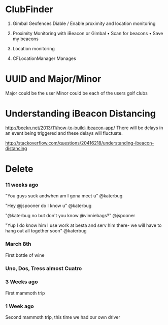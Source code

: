 ClubFinder
==========


1. Gimbal Geofences
  Diable / Enable proximity and location monitoring

2. Proximity Monitoring with iBeacon or Gimbal
  • Scan for beacons
  • Save my beacons

3. Location monitoring

4. CFLocationManager
  Manages 



# UUID and Major/Minor

Major could be the user
Minor could be each of the users golf clubs


# Understanding iBeacon Distancing

http://beekn.net/2013/11/how-to-build-ibeacon-app/
There will be delays in an event being triggered and these delays will fluctuate. 

http://stackoverflow.com/questions/20416218/understanding-ibeacon-distancing




# Delete


### 11 weeks ago
"You guys suck andwhen am I gona meet u"
@katerbug

"Hey @jspooner do I know u"
@katerbug

"@katerbug no but don't you know @vinniebags?"
                                  @jspooner

"Yup I do know him I use work at besta and 
serv him there- we will have to hang out
all together soon"
@katerbug

### March 8th

First bottle of wine

### Uno, Dos, Tress almost Cuatro

### 3 Weeks ago

First mammoth trip

### 1 Week ago

Second mammoth trip, this time we had our own driver












